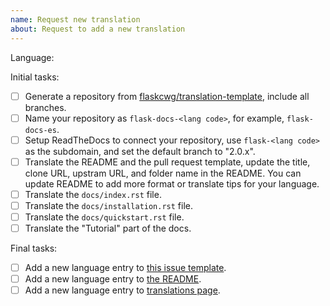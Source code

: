 ```yaml
---
name: Request new translation
about: Request to add a new translation
---
```


<!--
Make sure there isn't an exist issue for the language you request to add.
-->

Language:

<!--
Replace this comment with a short introduction of yourself and your former experience with Flask or translation.
-->

<!--
To become a translation coordinator and create a translation for your language, please complete the following initial tasks in 30 days:
-->

Initial tasks:

- [ ] Generate a repository from [flaskcwg/translation-template](https://github.com/flaskcwg/translation-template), include all branches.
- [ ] Name your repository as `flask-docs-<lang code>`, for example, `flask-docs-es`.
- [ ] Setup ReadTheDocs to connect your repository, use `flask-<lang code>` as the subdomain, and set the default branch to "2.0.x".
- [ ] Translate the README and the pull request template, update the title, clone URL, upstram URL, and folder name in the README. You can update README to add more format or translate tips for your language.
- [ ] Translate the `docs/index.rst` file.
- [ ] Translate the `docs/installation.rst` file.
- [ ] Translate the `docs/quickstart.rst` file.
- [ ] Translate the "Tutorial" part of the docs.

<!--
When you finished the tasks above, leave a comment that includes your repository URL to ping us, we will switch your repository into the flaskcwg organization, then you can work on other chapters or call for other people to contribute.

After that:
-->

Final tasks:

- [ ] Add a new language entry to [this issue template](https://github.com/flaskcwg/translation-coordination/blob/main/README.md).
- [ ] Add a new language entry to [the README](https://github.com/flaskcwg/translation-coordination/blob/main/README.md).
- [ ] Add a new language entry to [translations page](https://github.com/flaskcwg/flaskcwg.github.io/blob/source/templates/translations.html).
